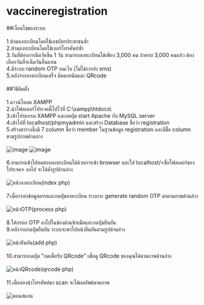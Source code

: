 # vaccineregistration
##เงื่อนไขของระบบ <br /> <br />
1.ห้ามลงทะเบียนโดยใช้เลขบัตรประชาชนซ้ำ <br />
2.ห้ามลงทะเบียนโดยใช้เบอร์โทรศัพท์ซ้ำ <br />
3.วันที่ต้องการฉีดวัคซีน 1 วัน สามารถลงทะเบียนได้เพียง 3,000 คน ถ้าครบ 3,000 คนแล้ว ต้องเลือกวันที่จะฉีดวันอื่นแทน <br />
4.มีระบบ random OTP บนเว็บ (ไม่ใช่การส่ง sms) <br />
5.หลังจากลงทะเบียนเสร็จ มีหมายนัดและ QRcode <br /> <br />
##วิธีติดตั้ง<br /> <br />
1.ดาวน์โหลด XAMPP<br />
2.นำโฟลเดอร์โปรเจคนี้ไปไว้ที่ C:\xampp\htdocs\ <br />
3.เข้าโปรแกรม XAMPP และกดปุ่ม start Apache กับ MySQL server<br />
4.เข้าไปที่ localhost/phpmyadmin และสร้าง Database ชื่อว่า registration<br />
5.สร้างตารางซึ่งมี 7 column ชื่อว่า member  ในฐานข้อมูล registration และมีชื่อ column ตามรูปภาพด้านล่าง<br /> <br />
![image](https://user-images.githubusercontent.com/79450551/127745055-494a0994-3714-493d-9af9-15047758b9e3.png)
![image](https://user-images.githubusercontent.com/79450551/127744377-3972d7fd-5114-4be4-b0ff-9414b63ad6d2.png)<br /> <br />
6.สามารถเข้าไปทดสอบลงทะเบียนได้ด้วยการเข้า browser และใส่ localhost/<ชื่อโฟลเดอร์ของโปรเจค> ลงไป จะได้ดังรูปด้านล่าง <br /> <br />
![หน้าลงทะเบียน(index php)](https://user-images.githubusercontent.com/79450551/127744581-f4eb2325-bf38-4144-908f-c00fa59e7c20.png) <br /> <br />
7.เมื่อกรอกข้อมูลครบและกดปุ่มลงทะเบียน ระบบจะ generate random OTP มาตามภาพด้านล่าง <br /> <br />
![หน้าOTP(process php)](https://user-images.githubusercontent.com/79450551/127744692-0314be39-c0ae-4ee9-94f8-7d0c7286d5f4.png) <br /> <br />
8.ให้กรอก OTP ลงไปในช่องด้านซ้ายมือและกดปุ่มยืนยัน <br />
9.หลังจากกดปุ่มยืนยัน ระบบจะพาไปหน้ายืนยันตามรูปด้านล่าง <br /> <br />
![หน้ายืนยัน(add php)](https://user-images.githubusercontent.com/79450551/127744735-e3ccd0fe-a42d-4701-b52f-48e568d00283.png) <br /> <br />
10.สามารถกดปุ่ม "กดเพื่อรับ QRcode" เพื่อดู QRcode ของคุณได้ตามภาพด้านล่าง <br /> <br />
![หน้าQRcode(qrcode php)](https://user-images.githubusercontent.com/79450551/127744883-d708ad4a-2af7-4c54-9290-527dcff0cbcc.png) <br /> <br />
11.เมื่อลองนำโทรศัพท์มา scan จะได้ผลลัพธ์ตามภาพ <br /> <br />
![ตอนสแกน](https://user-images.githubusercontent.com/79450551/127744900-adaa295a-491e-40c2-90fe-016e21274927.jpg)




